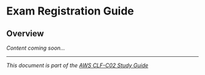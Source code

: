 # Exam Registration Guide

## Overview
*Content coming soon...*

---
*This document is part of the [AWS CLF-C02 Study Guide](../README.md)*
